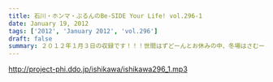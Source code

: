 ```yaml
---
title: 石川・ホンマ・ぶるんのBe-SIDE Your Life! vol.296-1
date: January 19, 2012
tags: ['2012', 'January 2012', 'vol.296']
draft: false
summary: ２０１２年１月３日の収録です！！！世間はずどーんとお休みの中、冬場はさむーいスタジオからのお届けです。あれっ！アノ人がいない・・・NAMAE
---
```


http://project-phi.ddo.jp/ishikawa/ishikawa296_1.mp3